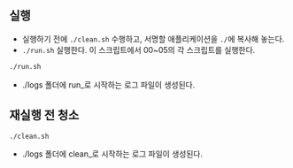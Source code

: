 ## 실행
- 실행하기 전에 `./clean.sh` 수행하고, 서명할 애플리케이션을 `./`에 복사해 놓는다.
- `./run.sh` 실행한다. 이 스크립트에서 00~05의 각 스크립트를 실행한다.
```bash
./run.sh
```
- ./logs 폴더에 run_로 시작하는 로그 파일이 생성된다.

## 재실행 전 청소
```bash
./clean.sh
```
- ./logs 폴더에 clean_로 시작하는 로그 파일이 생성된다.